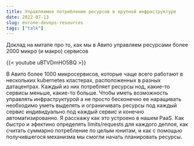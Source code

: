 ```yaml
---
title: Управляемое потребление ресурсов в крупной инфраструктуре 
date: 2022-07-13
slug: evrone-devops-resources 
tags: ["talk"]
---
```

Доклад на митапе про то, как мы в Авито управляем ресурсами более 2000 микро (и макро) сервисов

{{< youtube uBTVDmHO5BQ >}}
<!--more-->
В Авито более 1000 микросервисов, которые чаще всего работают в нескольких kubernetes кластерах, расположенных в разных датацентрах. Каждый из них потребляет ресурсы нод, какие-то сервисы меньше, какие-то больше. Чтобы иметь возможность управлять инфраструктурой а не просто бесконечно ее наращивать необходимо уметь выделять и ограничивать ресурсы под каждый сервис индивидуально под каждый сервис и конечно автоматизированно.  Я расскажу как это устроено в нашем PaaS. Как быстро и эфектино определять limits/requests для каждого деплоя, как считать суммарно потребление по целым юнитам, и как с помощью получившегося механизма мы смогли начать планировать ресурсы.


